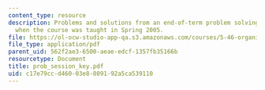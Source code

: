 ```yaml
---
content_type: resource
description: Problems and solutions from an end-of-term problem solving session held
  when the course was taught in Spring 2005.
file: https://ol-ocw-studio-app-qa.s3.amazonaws.com/courses/5-46-organic-structure-determination-spring-2007/c17e79ccd46003e8809192a5ca539110_prob_session_key.pdf
file_type: application/pdf
parent_uid: 562f2ae3-6500-aeae-edcf-1357fb35166b
resourcetype: Document
title: prob_session_key.pdf
uid: c17e79cc-d460-03e8-8091-92a5ca539110
---
```

